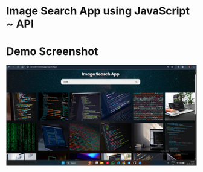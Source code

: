 # Image Search App using JavaScript ~ API 


# Demo Screenshot 

![App Screenshot](Screenshot%20(916).png) 
